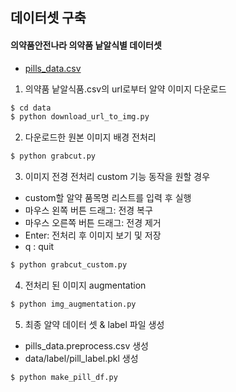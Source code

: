## 데이터셋 구축

#### 의약품안전나라 의약품 낱알식별 데이터셋

- [pills_data.csv](https://nedrug.mfds.go.kr/pbp/CCBGA01/getItem?totalPages=4&limit=10&page=2&&openDataInfoSeq=11)

1. 의약품 낱알식품.csv의 url로부터 알약 이미지 다운로드

```python
$ cd data
$ python download_url_to_img.py
```

2. 다운로드한 원본 이미지 배경 전처리

```python
$ python grabcut.py
```

3. 이미지 전경 전처리 custom 기능 동작을 원할 경우

- custom할 알약 품목명 리스트를 입력 후 실행
- 마우스 왼쪽 버튼 드래그: 전경 복구
- 마우스 오른쪽 버튼 드래그: 전경 제거
- Enter: 전처리 후 이미지 보기 및 저장
- q : quit

```python
$ python grabcut_custom.py
```

4. 전처리 된 이미지 augmentation

```python
$ python img_augmentation.py
```

5. 최종 알약 데이터 셋 & label 파일 생성

- pills_data.preprocess.csv 생성
- data/label/pill_label.pkl 생성

```python
$ python make_pill_df.py
```

